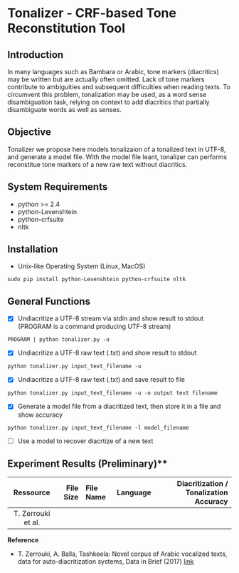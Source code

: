 # Tonalizer - CRF-based Tone Reconstitution Tool

## Introduction

In many languages such as Bambara or Arabic, tone markers (diacritics) may be written but are actually often omitted. Lack of tone markers contribute to ambiguities and subsequent difficulties when reading texts. To circumvent this problem, tonalization may be used, as a word sense disambiguation task, relying on context to add diacritics that partially disambiguate words as well as senses.


## Objective

Tonalizer we propose here models tonalizaion of a tonalized text in UTF-8, and generate a model file. With the model file leant, tonalizer can performs reconstitue tone markers of a new raw text without diacritics. 
	
## System Requirements
* python >= 2.4
* python-Levenshtein
* python-crfsuite
* nltk

## Installation

* Unix-like Operating System (Linux, MacOS)
```
sudo pip install python-Levenshtein python-crfsuite nltk
```


## General Functions
- [x] Undiacritize a UTF-8 stream via stdin and show result to stdout (PROGRAM is a command producing UTF-8 stream)
```
PROGRAM | python tonalizer.py -u
```
- [x] Undiacritize a UTF-8 raw text (.txt) and show result to stdout
```
python tonalizer.py input_text_filename -u
```
- [x] Undiacritize a UTF-8 raw text (.txt) and save result to file
```
python tonalizer.py input_text_filename -u -o output text filename
```

- [x] Generate a model file from a diacritized text, then store it in a file and show accuracy

```
python tonalizer.py input_text_filename -l model_filename
```

- [ ] Use a model to recover diacrtize of a new text


## Experiment Results (Preliminary)**

|          Ressource | File Size | File Name | Language | Diacritization / Tonalization Accuracy |
|:------------------:|----------:|:----------|:--------:|---------------------------------------:|
| T. Zerrouki et al. |           |           |          |                                        |

**Reference**

* T. Zerrouki, A. Balla, Tashkeela: Novel corpus of Arabic vocalized texts, data for auto-diacritization systems, Data in Brief (2017) <a href="https://sourceforge.net/projects/tashkeela/" target="_blank">link</a>
